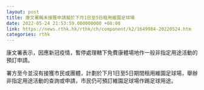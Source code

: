 ```yaml
---
layout: post
title: 康文署稱未接獲申請擬於下月1日至5日租用維園足球場
date: 2022-05-24 21:53:59.000000000 +08:00
link: https://news.rthk.hk/rthk/ch/component/k2/1649984-20220524.htm
categories: rthk
---
```


康文署表示，因應新冠疫情，暫停處理轄下免費康體場地作一般非指定用途活動的預訂申請。

署方至今並沒有接獲市民或團體，計劃於下月1日至5日期間租用維園足球場，舉辦非指定用途活動的查詢或申請，市民仍可預訂維園足球場作踢足球用途。
